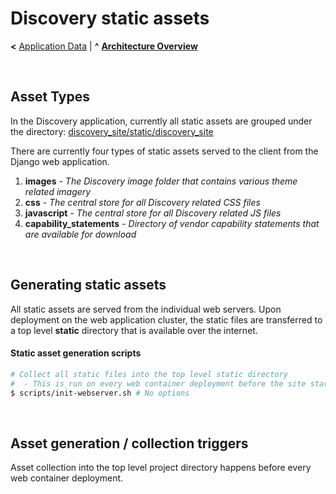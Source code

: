 
# Discovery static assets

**<** [Application Data](data.md) | **^** **[Architecture Overview](readme.md)**

<br/>

## Asset Types

In the Discovery application, currently all static assets are grouped under the directory: [discovery_site/static/discovery_site](https://github.com/PSHCDevOps/discovery/tree/master/discovery_site/static/discovery_site)

There are currently four types of static assets served to the client from the Django web application.

 1. **images** - _The Discovery image folder that contains various theme related imagery_
 2. **css** - _The central store for all Discovery related CSS files_
 3. **javascript** - _The central store for all Discovery related JS files_
 4. **capability_statements** - _Directory of vendor capability statements that are available for download_

<br/>

## Generating static assets

All static assets are served from the individual web servers.  Upon deployment on the web application cluster, the static files are transferred to a top level **static** directory that is available over the internet.

#### Static asset generation scripts

```bash
# Collect all static files into the top level static directory
#  - This is run on every web container deployment before the site starts up
$ scripts/init-webserver.sh # No options
```

<br/>

## Asset generation / collection triggers

Asset collection into the top level project directory happens before every web container deployment.

<br/>
